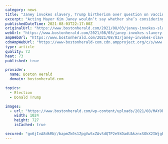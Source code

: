 ```yaml
---
category: news
title: "Janey invokes slavery, Trump birtherism over question on vaccine passports"
excerpt: "Acting Mayor Kim Janey wouldn’t say whether she’s considering following New York City’s lead and mandating proof of vaccines for various indoor activities — but she did reference slavery, the Jim"
publishedDateTime: 2021-08-03T22:17:00Z
originalUrl: "https://www.bostonherald.com/2021/08/03/janey-invokes-slavery-trump-birtherism-over-question-on-vaccine-passports/"
webUrl: "https://www.bostonherald.com/2021/08/03/janey-invokes-slavery-trump-birtherism-over-question-on-vaccine-passports/"
ampWebUrl: "https://www.bostonherald.com/2021/08/03/janey-invokes-slavery-trump-birtherism-over-question-on-vaccine-passports/amp/"
cdnAmpWebUrl: "https://www-bostonherald-com.cdn.ampproject.org/c/s/www.bostonherald.com/2021/08/03/janey-invokes-slavery-trump-birtherism-over-question-on-vaccine-passports/amp/"
type: article
quality: 73
heat: 73
published: true

provider:
  name: Boston Herald
  domain: bostonherald.com

topics:
  - Election
  - Donald Trump

images:
  - url: "https://www.bostonherald.com/wp-content/uploads/2021/08/MAYORsc003.jpg?w=1024&#038;h=727"
    width: 1024
    height: 727
    isCached: true

secured: "gx6jIvA8dkRN//bapmZk0s1ZpgVwSxZAvSdQTP2e5kDadUAkznxSOkX2IWjgkdqB5n22vvzfJe0boDJoeZbTwstmal8MIUdEzXzeXbeXr2KdxujixPr98WpXQqMr332aU+Zi6HFZnJQ0PmfT41LWvyd8kt139A+CtYDDQJAoN9qI8vrQ8ny4Zbk7woJnnqvQ9LD+yVgKdYtLN7xyd9p4YOVbW9NuIqmUAvmPpUkmEPEpkx16yOy4IXhJJx609vdNLhzgP7u18wkwJi5qYX9oQl/nyzmlNFCsYmhuv40OPzZIu+YoHwNZyWETLHxYovLZPdyiCPZoZzKMRsyjm1tPm7kXYIGTk7/7II2Xjt/eWmc=;JDslg1UAjmZGkuJMshW/Tg=="
---
```


